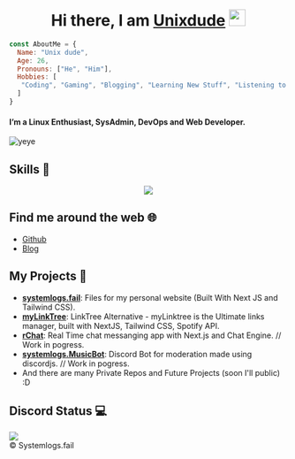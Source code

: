 <h1 align="center">Hi there, I am <b> <a href="https://hi.systemlogs.fail"> Unixdude</a> </b>  <img src="https://www.emoji.co.uk/files/apple-emojis/smileys-people-ios/90-waving-hand-sign.png" width="30px"></h1>

```js
const AboutMe = {
  Name: "Unix dude",
  Age: 26,
  Pronouns: ["He", "Him"],
  Hobbies: [
   "Coding", "Gaming", "Blogging", "Learning New Stuff", "Listening to music" 
  ]
}
```

#### I’m a Linux Enthusiast, SysAdmin, DevOps and Web Developer. 
     
![yeye](https://media.discordapp.net/attachments/870569585772994631/1001429472760827984/1001000810483830847_1.gif)

## Skills 🚀

<p align="center">
  <a href="https://systemlogs.fail">
    <img src="https://skillicons.dev/icons?i=bash,linux,bsd,openbsd,kubernetes,docker,ansible,jenkins,openstack,aws,gcp,azure,cloudflare,grafana,raspberrypi,arduino,haskell,heroku,postman,django,js,nodejs,angular,react,nextjs,mysql,postgres,nginx,html,css,sass,tailwindcss,discord,bots,blender,vscode,github,gitlab,git,vim,md,xd" />
  </a>
</p>

## Find me around the web 🌐

- [Github](https://github.com/aunixdude)
- [Blog](https://logs.systemlogs.fail/)




  
## My Projects  📁

- [**systemlogs.fail**](https://systemlogs.fail/): Files for my personal website (Built With Next JS and Tailwind CSS).
- [**myLinkTree**](https://hi.systemlogs.fail/): LinkTree Alternative -  myLinktree is the Ultimate links manager, built with NextJS, Tailwind CSS, Spotify API.
- [**rChat**](https://github.com/aunixdude): Real Time chat messanging app with Next.js and Chat Engine. // Work in pogress.
- [**systemlogs.MusicBot**](https://discord.systemlogs.fail): Discord Bot for moderation made using discordjs. // Work in pogress.
- And there are many Private Repos and Future Projects (soon I'll public) :D

## Discord Status 💻

<a href="https://discord.com/users/943158894031687710">
     <img src="https://lanyard.cnrad.dev/api/943158894031687710?theme=dark&bg=809ecf&animated=false&hideDiscrim=true&borderRadius=30px&idleMessage=Probably%20doing%20something%20else..." />
</a>
<div>
<!-- <img align="right" src="https://visitor-badge.laobi.icu/badge?page_id=itsag.itag&" /> -->
©️ Systemlogs.fail
</div>
